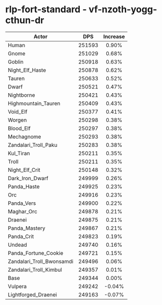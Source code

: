 # rlp-fort-standard - vf-nzoth-yogg-cthun-dr
| Actor | DPS | Increase |
|---|:---:|:---:|
|Human|251593|0.90%|
|Gnome|251029|0.68%|
|Goblin|250918|0.63%|
|Night_Elf_Haste|250878|0.62%|
|Tauren|250633|0.52%|
|Dwarf|250521|0.47%|
|Nightborne|250421|0.43%|
|Highmountain_Tauren|250409|0.43%|
|Void_Elf|250377|0.41%|
|Worgen|250298|0.38%|
|Blood_Elf|250297|0.38%|
|Mechagnome|250293|0.38%|
|Zandalari_Troll_Paku|250283|0.38%|
|Kul_Tiran|250211|0.35%|
|Troll|250211|0.35%|
|Night_Elf_Crit|250148|0.32%|
|Dark_Iron_Dwarf|249999|0.26%|
|Panda_Haste|249925|0.23%|
|Orc|249916|0.23%|
|Panda_Vers|249900|0.22%|
|Maghar_Orc|249878|0.21%|
|Draenei|249875|0.21%|
|Panda_Mastery|249867|0.21%|
|Panda_Crit|249823|0.19%|
|Undead|249740|0.16%|
|Panda_Fortune_Cookie|249721|0.15%|
|Zandalari_Troll_Bwonsamdi|249496|0.06%|
|Zandalari_Troll_Kimbul|249357|0.01%|
|Base|249344|0.00%|
|Vulpera|249242|-0.04%|
|Lightforged_Draenei|249163|-0.07%|
